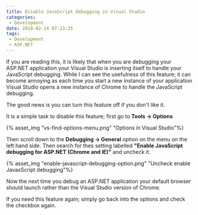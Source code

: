 ```yaml
---
title: Disable JavaScript Debugging in Visual Studio
categories:
 - Development
date: 2018-02-14 07:23:25
tags:
 - Development
 - ASP.NET
---
```



If you are reading this, it is likely that when you are debugging your ASP.NET application your Visual Studio is inserting itself to handle your JavaScript debugging. While I can see the usefulness of this feature; it can become annoying as each time you start a new instance of your application Visual Studio opens a new instance of Chrome to handle the JavaScript debugging.
<!-- more --> 

The good news is you can turn this feature off if you don't like it.

It is a simple task to disable this feature; first go to **Tools -> Options**

{% asset_img "vs-find-options-menu.png" "Options in Visual Studio"%}

Then scroll down to the **Debugging -> General** option on the menu on the left hand side. Then search for thes setting labelled **"Enable JavaScript debugging for ASP.NET (Chrome and IE)"** and uncheck it.

{% asset_img "enable-javascript-debugging-option.png" "Uncheck enable JavasScript debugging"%}

Now the next time you debug an ASP.NET application your default browser should launch rather than the Visual Studio version of Chrome.

If you need this feature again; simply go back into the options and check the checkbox again.

